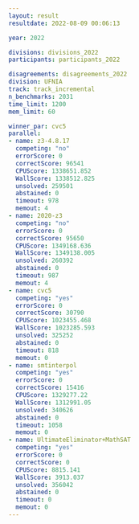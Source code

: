 ```yaml
---
layout: result
resultdate: 2022-08-09 00:06:13

year: 2022

divisions: divisions_2022
participants: participants_2022

disagreements: disagreements_2022
division: UFNIA
track: track_incremental
n_benchmarks: 2031
time_limit: 1200
mem_limit: 60

winner_par: cvc5
parallel:
- name: z3-4.8.17
  competing: "no"
  errorScore: 0
  correctScore: 96541
  CPUScore: 1338651.852
  WallScore: 1338512.825
  unsolved: 259501
  abstained: 0
  timeout: 978
  memout: 4
- name: 2020-z3
  competing: "no"
  errorScore: 0
  correctScore: 95650
  CPUScore: 1349168.636
  WallScore: 1349138.005
  unsolved: 260392
  abstained: 0
  timeout: 987
  memout: 4
- name: cvc5
  competing: "yes"
  errorScore: 0
  correctScore: 30790
  CPUScore: 1023455.468
  WallScore: 1023285.593
  unsolved: 325252
  abstained: 0
  timeout: 818
  memout: 0
- name: smtinterpol
  competing: "yes"
  errorScore: 0
  correctScore: 15416
  CPUScore: 1329277.22
  WallScore: 1312991.05
  unsolved: 340626
  abstained: 0
  timeout: 1058
  memout: 0
- name: UltimateEliminator+MathSAT
  competing: "yes"
  errorScore: 0
  correctScore: 0
  CPUScore: 8815.141
  WallScore: 3913.037
  unsolved: 356042
  abstained: 0
  timeout: 0
  memout: 0
---
```

